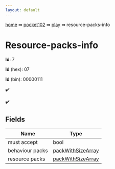 ```yaml
---
layout: default
---
```


[home](/) ➡ [pocket102](/protocol/pocket102) ➡ [play](/protocol/pocket102/play) ➡ resource-packs-info

# Resource-packs-info

**Id**: 7

**Id** (hex): 07

**Id** (bin): 00000111

✔️

✔️

## Fields

Name | Type
---|---
must accept | bool
behaviour packs | [packWithSizeArray](/protocol/pocket102/arrays)
resource packs | [packWithSizeArray](/protocol/pocket102/arrays)


